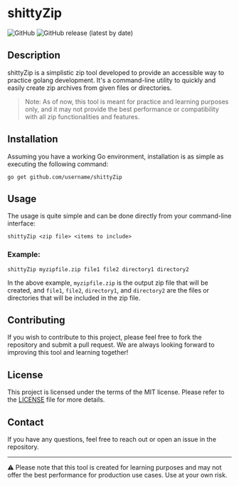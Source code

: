 # shittyZip

![GitHub](https://img.shields.io/github/license/unclesp1d3r/shittyZip)
![GitHub release (latest by date)](https://img.shields.io/github/v/release/unclesp1d3r/shittyZip)

## Description

shittyZip is a simplistic zip tool developed to provide an accessible way to practice golang development. It's a command-line utility to quickly and easily create zip archives from given files or directories.

> Note: As of now, this tool is meant for practice and learning purposes only, and it may not provide the best performance or compatibility with all zip functionalities and features.

## Installation

Assuming you have a working Go environment, installation is as simple as executing the following command:

    go get github.com/username/shittyZip

## Usage

The usage is quite simple and can be done directly from your command-line interface:

    shittyZip <zip file> <items to include>

### Example:

    shittyZip myzipfile.zip file1 file2 directory1 directory2

In the above example, `myzipfile.zip` is the output zip file that will be created, and `file1`, `file2`, `directory1`, and `directory2` are the files or directories that will be included in the zip file.

## Contributing

If you wish to contribute to this project, please feel free to fork the repository and submit a pull request. We are always looking forward to improving this tool and learning together!

## License

This project is licensed under the terms of the MIT license. Please refer to the [LICENSE](LICENSE) file for more details.

## Contact

If you have any questions, feel free to reach out or open an issue in the repository.

---

⚠️ Please note that this tool is created for learning purposes and may not offer the best performance for production use cases. Use at your own risk.
